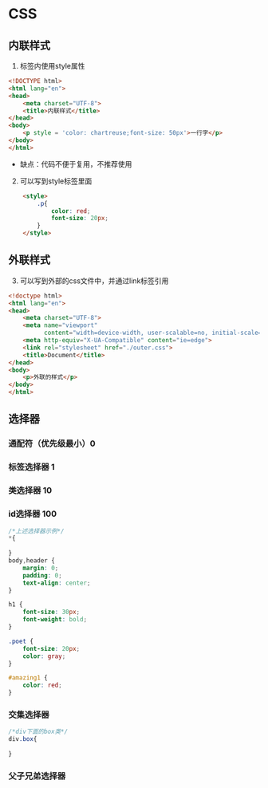# CSS
## 内联样式
1. 标签内使用style属性
```html
<!DOCTYPE html>
<html lang="en">
<head>
    <meta charset="UTF-8">
    <title>内联样式</title>
</head>
<body>
    <p style = 'color: chartreuse;font-size: 50px'>一行字</p>
</body>
</html>
```
- 缺点：代码不便于复用，不推荐使用
2. 可以写到style标签里面
```html
    <style>
        .p{
            color: red;
            font-size: 20px;
        }
    </style>
```
## 外联样式
3. 可以写到外部的css文件中，并通过link标签引用
```html
<!doctype html>
<html lang="en">
<head>
    <meta charset="UTF-8">
    <meta name="viewport"
          content="width=device-width, user-scalable=no, initial-scale=1.0, maximum-scale=1.0, minimum-scale=1.0">
    <meta http-equiv="X-UA-Compatible" content="ie=edge">
    <link rel="stylesheet" href="./outer.css">
    <title>Document</title>
</head>
<body>
    <p>外联的样式</p>
</body>
</html>
```
## 选择器
### 通配符（优先级最小）0
### 标签选择器        1
### 类选择器         10
### id选择器        100 
```css
/*上述选择器示例*/
*{
    
}
body,header {
    margin: 0;
    padding: 0;
    text-align: center;
}

h1 {
    font-size: 30px;
    font-weight: bold;
}

.poet {
    font-size: 20px;
    color: gray;
}

#amazing1 {
    color: red;
}

```
### 交集选择器
```css
/*div下面的box类*/
div.box{
    
}
```
### 父子兄弟选择器